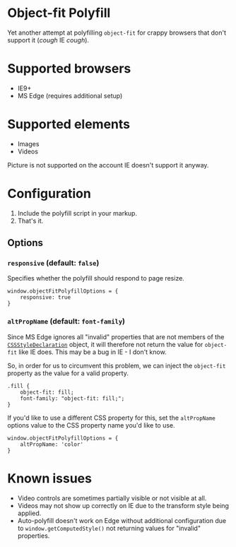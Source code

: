 Object-fit Polyfill
===

Yet another attempt at polyfilling ``object-fit`` for crappy browsers that don't support it (*cough* IE *cough*).

# Supported browsers

- IE9+
- MS Edge (requires additional setup)

# Supported elements

- Images
- Videos

Picture is not supported on the account IE doesn't support it anyway.

# Configuration

1. Include the polyfill script in your markup.
2. That's it.

## Options

### ``responsive`` (default: ``false``)

Specifies whether the polyfill should respond to page resize.

    window.objectFitPolyfillOptions = {
        responsive: true
    }

### ``altPropName`` (default: ``font-family``)

Since MS Edge ignores all "invalid" properties that are not members of the [``CSSStyleDeclaration``](https://developer.mozilla.org/en/docs/Web/API/CSSStyleDeclaration) object,
it will therefore not return the value for ``object-fit`` like IE does. This may be a bug in IE - I don't know.

So, in order for us to circumvent this problem, we can inject the ``object-fit`` property as the value for a valid property.

    .fill {
        object-fit: fill;
        font-family: "object-fit: fill;";
    }

If you'd like to use a different CSS property for this, set the ``altPropName`` options value to the CSS property name you'd like to use.

    window.objectFitPolyfillOptions = {
        altPropName: 'color'
    }

# Known issues

- Video controls are sometimes partially visible or not visible at all.
- Videos may not show up correctly on IE due to the transform style being applied.
- Auto-polyfill doesn't work on Edge without additional configuration due to ``window.getComputedStyle()`` not returning values for "invalid" properties.